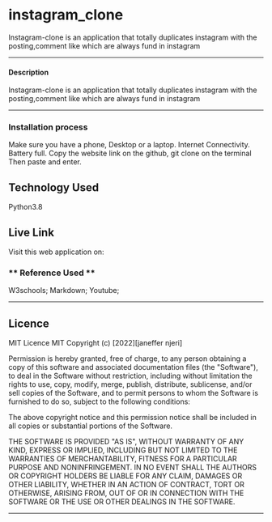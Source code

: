 # instagram_clone
Instagram-clone is an application that totally duplicates instagram with the posting,comment like which are always fund in instagram

---
#### Description
Instagram-clone is an application that totally duplicates instagram with the posting,comment like which are always fund in instagram


---
### Installation process
Make sure you have a phone, Desktop or a laptop.
Internet Connectivity.
Battery full.
Copy the website link on the github,
git clone on the terminal
Then paste and enter.
## Technology Used
Python3.8

## Live Link

Visit this web application on:
### ** Reference Used ** ###
W3schools;
Markdown;
Youtube;

---
## Licence

MIT Licence
MIT Copyright (c) [2022][janeffer njeri]

Permission is hereby granted, free of charge, to any person obtaining a copy of this software and associated documentation files (the "Software"), to deal in the Software without restriction, including without limitation the rights to use, copy, modify, merge, publish, distribute, sublicense, and/or sell copies of the Software, and to permit persons to whom the Software is furnished to do so, subject to the following conditions:

The above copyright notice and this permission notice shall be included in all copies or substantial portions of the Software.

THE SOFTWARE IS PROVIDED "AS IS", WITHOUT WARRANTY OF ANY KIND, EXPRESS OR IMPLIED, INCLUDING BUT NOT LIMITED TO THE WARRANTIES OF MERCHANTABILITY, FITNESS FOR A PARTICULAR PURPOSE AND NONINFRINGEMENT. IN NO EVENT SHALL THE AUTHORS OR COPYRIGHT HOLDERS BE LIABLE FOR ANY CLAIM, DAMAGES OR OTHER LIABILITY, WHETHER IN AN ACTION OF CONTRACT, TORT OR OTHERWISE, ARISING FROM, OUT OF OR IN CONNECTION WITH THE SOFTWARE OR THE USE OR OTHER DEALINGS IN THE SOFTWARE.


---


